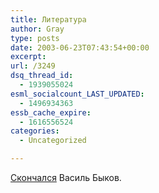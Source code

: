 ```yaml
---
title: Литература
author: Gray
type: posts
date: 2003-06-23T07:43:54+00:00
excerpt:
url: /3249
dsq_thread_id:
  - 1939055024
esml_socialcount_LAST_UPDATED:
  - 1496934363
essb_cache_expire:
  - 1616556524
categories:
  - Uncategorized

---
```








<a href="http://newsru.com/cinema/23Jun2003/vasil.html" target="_blank">Скончался</a> Василь Быков.